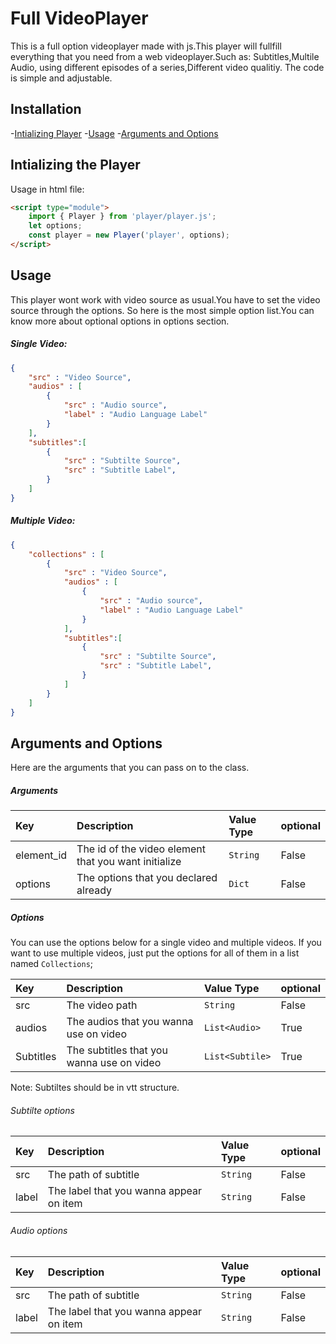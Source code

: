 # Full VideoPlayer
 
<div>
This is a full option videoplayer made with js.This player will fullfill
everything that you need from a web videoplayer.Such as: Subtitles,Multile Audio,
using different episodes of a series,Different video qualitiy.
The code is simple and adjustable.

## Installation
-[Intializing Player](#intializing-the-player)
-[Usage](#usage)
-[Arguments and Options](#arguments-and-options)

## Intializing the Player
Usage in html file:
```html
<script type="module">
    import { Player } from 'player/player.js';
    let options;
    const player = new Player('player', options);
</script>
```

## Usage
This player wont work with video source as usual.You have to set the video source through the options. So here is the most simple option list.You can know more about optional options in options section.

##### Single Video:

```json
{
    "src" : "Video Source",
    "audios" : [
        {   
            "src" : "Audio source",
            "label" : "Audio Language Label"
        }
    ], 
    "subtitles":[
        {
            "src" : "Subtilte Source",
            "src" : "Subtitle Label",
        }
    ]
}
```

##### Multiple Video:
```json
{
    "collections" : [
        {
            "src" : "Video Source",
            "audios" : [
                {   
                    "src" : "Audio source",
                    "label" : "Audio Language Label"
                }
            ], 
            "subtitles":[
                {
                    "src" : "Subtilte Source",
                    "src" : "Subtitle Label",
                }
            ]
        }
    ]
}
```


## Arguments and Options 
Here are the arguments that you can pass on to the class.

##### Arguments
| Key              | Description                                          | Value Type  | optional |
|:---------------- | :----------------------------------------------------|:------------|:---------|
| element_id       | The id of the video element that you want initialize | `String`    | False    |
| options          | The options that you declared already                | `Dict`      | False    |

##### Options
You can use the options below for a single video and multiple videos. If you want to use multiple videos,
just put the options for all of them in a list named `Collections`;

| Key              | Description                                          | Value Type     | optional |
|:---------------- | :----------------------------------------------------|:---------------|:---------|
| src              | The video path                                       | `String`       | False    |
| audios           | The audios that you wanna use on video               | `List<Audio>`  | True     |
| Subtitles        | The subtitles that you wanna use on video            | `List<Subtile>`| True     |

Note: Subtiltes should be in vtt structure.

###### Subtilte options
| Key              | Description                                          | Value Type  | optional |
|:---------------- | :----------------------------------------------------|:------------|:---------|
| src              | The path of subtitle                                 | `String`    | False    |
| label            | The label that you wanna appear on item              | `String`    | False    |

###### Audio options
| Key              | Description                                          | Value Type  | optional |
|:---------------- | :----------------------------------------------------|:------------|:---------|
| src              | The path of subtitle                                 | `String`    | False    |
| label            | The label that you wanna appear on item              | `String`    | False    |
